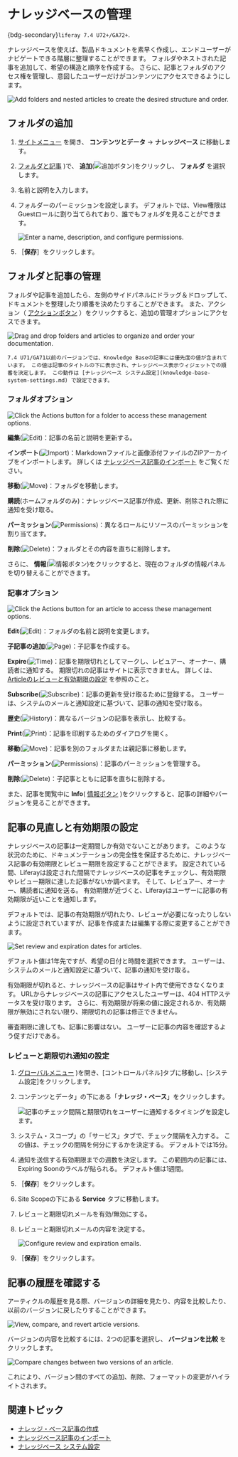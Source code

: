 # ナレッジベースの管理

{bdg-secondary}`liferay 7.4 U72+/GA72+`.

ナレッジベースを使えば、製品ドキュメントを素早く作成し、エンドユーザーがナビゲートできる階層に整理することができます。 フォルダやネストされた記事を追加して、希望の構造と順序を作成する。 さらに、記事とフォルダのアクセス権を管理し、意図したユーザーだけがコンテンツにアクセスできるようにします。

![Add folders and nested articles to create the desired structure and order.](./managing-the-knowledge-base/images/01.png)

## フォルダの追加

1. [サイトメニュー](../../images/icon-menu.png) を開き、 **コンテンツとデータ** &rarr; **ナレッジベース** に移動します。

1. [フォルダと記事](../../images/icon-pages-tree.png) )で、 **追加**(![追加ボタン](../../images/icon-add.png))をクリックし、 **フォルダ** を選択します。

1. 名前と説明を入力します。

1. フォルダーのパーミッションを設定します。 デフォルトでは、View権限はGuestロールに割り当てられており、誰でもフォルダを見ることができます。

   ![Enter a name, description, and configure permissions.](./managing-the-knowledge-base/images/02.png)

1. ［**保存**］をクリックします。

## フォルダと記事の管理

フォルダや記事を追加したら、左側のサイドパネルにドラッグ＆ドロップして、ドキュメントを整理したり順番を決めたりすることができます。 また、アクション（ [アクションボタン](../../images/icon-actions.png) ）をクリックすると、追加の管理オプションにアクセスできます。

![Drag and drop folders and articles to organize and order your documentation.](./managing-the-knowledge-base/images/03.png)

```{note}
7.4 U71/GA71以前のバージョンでは、Knowledge Baseの記事には優先度の値が含まれています。 この値は記事のタイトルの下に表示され、ナレッジベース表示ウィジェットでの順番を決定します。 この動作は [ナレッジベース システム設定](knowledge-base-system-settings.md) で設定できます。
```

### フォルダオプション

![Click the Actions button for a folder to access these management options.](./managing-the-knowledge-base/images/04.png)

**編集**(![Edit](../../images/icon-edit.png))：記事の名前と説明を更新する。

**インポート**(![Import](../../images/icon-import.png))：Markdownファイルと画像添付ファイルのZIPアーカイブをインポートします。 詳しくは [ナレッジベース記事のインポート](./importing-knowledge-base-articles.md) をご覧ください。

**移動**(![Move](../../images/icon-move-folder.png))：フォルダを移動します。

**購読**(ホームフォルダのみ)：ナレッジベース記事が作成、更新、削除された際に通知を受け取る。

**パーミッション**(![Permissions](../../images/icon-permissions.png))：異なるロールにリソースのパーミッションを割り当てます。

**削除**(![Delete](../../images/icon-app-trash.png))：フォルダとその内容を直ちに削除します。

さらに、 **情報**(![情報ボタン](../../images/icon-information.png))をクリックすると、現在のフォルダの情報パネルを切り替えることができます。

### 記事オプション

![Click the Actions button for an article to access these management options.](./managing-the-knowledge-base/images/05.png)

**Edit**(![Edit](../../images/icon-edit.png))：フォルダの名前と説明を変更します。

**子記事の追加**(![Page](../../images/icon-document.png))：子記事を作成する。

**Expire**(![Time](../../images/icon-time.png))：記事を期限切れとしてマークし、レビュアー、オーナー、購読者に通知する。 期限切れの記事はサイトに表示できません。 詳しくは、 [Articleのレビューと有効期限の設定](#setting-review-and-expiration-dates-for-articles) を参照のこと。

**Subscribe**(![Subscribe](../../images/icon-bell.png))：記事の更新を受け取るために登録する。 ユーザーは、システムのメールと通知設定に基づいて、記事の通知を受け取る。

**歴史**(![History](../../images/icon-date-time.png))：異なるバージョンの記事を表示し、比較する。

**Print**(![Print](../../images/icon-print.png))：記事を印刷するためのダイアログを開く。

**移動**(![Move](../../images/icon-move-folder.png))：記事を別のフォルダまたは親記事に移動します。

**パーミッション**(![Permissions](../../images/icon-permissions.png))：記事のパーミッションを管理する。

**削除**(![Delete](../../images/icon-app-trash.png))：子記事とともに記事を直ちに削除する。

また、記事を閲覧中に **Info**( [情報ボタン](../../images/icon-information.png) )をクリックすると、記事の詳細やバージョンを見ることができます。

## 記事の見直しと有効期限の設定

ナレッジベースの記事は一定期間しか有効でないことがあります。 このような状況のために、ドキュメンテーションの完全性を保証するために、ナレッジベース記事の有効期限とレビュー期限を設定することができます。 設定されている間、Liferayは設定された間隔でナレッジベースの記事をチェックし、有効期限やレビュー期限に達した記事がないか調べます。 そして、レビュアー、オーナー、購読者に通知を送る。 有効期限が近づくと、Liferayはユーザーに記事の有効期限が近いことを通知します。

デフォルトでは、記事の有効期限が切れたり、レビューが必要になったりしないように設定されていますが、記事を作成または編集する際に変更することができます。

![Set review and expiration dates for articles.](./managing-the-knowledge-base/images/06.png)

デフォルト値は1年先ですが、希望の日付と時間を選択できます。 ユーザーは、システムのメールと通知設定に基づいて、記事の通知を受け取る。

有効期限が切れると、ナレッジベースの記事はサイト内で使用できなくなります。 URLからナレッジベースの記事にアクセスしたユーザーは、404 HTTPステータスを受け取ります。 さらに、有効期限が将来の値に設定されるか、有効期限が無効にされない限り、期限切れの記事は修正できません。

審査期限に達しても、記事に影響はない。 ユーザーに記事の内容を確認するよう促すだけである。

### レビューと期限切れ通知の設定

1. [グローバルメニュー](../../images/icon-applications-menu.png) )を開き、[コントロールパネル]タブに移動し、[システム設定]をクリックします。

1. コンテンツとデータ」の下にある「**ナレッジ・ベース**」をクリックします。

   ![記事のチェック間隔と期限切れをユーザーに通知するタイミングを設定します。 ](./managing-the-knowledge-base/images/07.png)

1. システム・スコープ」の「サービス」タブで、チェック間隔を入力する。 この値は、チェックの間隔を何分にするかを決定する。 デフォルトでは15分。

1. 通知を送信する有効期限までの週数を決定します。 この範囲内の記事には、Expiring Soonのラベルが貼られる。 デフォルト値は1週間。

1. ［**保存**］をクリックします。

1. Site Scopeの下にある **Service** タブに移動します。

1. レビューと期限切れメールを有効/無効にする。

1. レビューと期限切れメールの内容を決定する。

   ![Configure review and expiration emails.](./managing-the-knowledge-base/images/08.png)

1. ［**保存**］をクリックします。

## 記事の履歴を確認する

アーティクルの履歴を見る際、バージョンの詳細を見たり、内容を比較したり、以前のバージョンに戻したりすることができます。

![View, compare, and revert article versions.](./managing-the-knowledge-base/images/09.png)

バージョンの内容を比較するには、2つの記事を選択し、 **バージョンを比較** をクリックします。

![Compare changes between two versions of an article.](./managing-the-knowledge-base/images/10.png)

これにより、バージョン間のすべての追加、削除、フォーマットの変更がハイライトされます。

## 関連トピック

* [ナレッジ・ベース記事の作成](./creating-knowledge-base-articles.md)
* [ナレッジベース記事のインポート](./importing-knowledge-base-articles.md)
* [ナレッジベース システム設定](./knowledge-base-system-settings.md)
